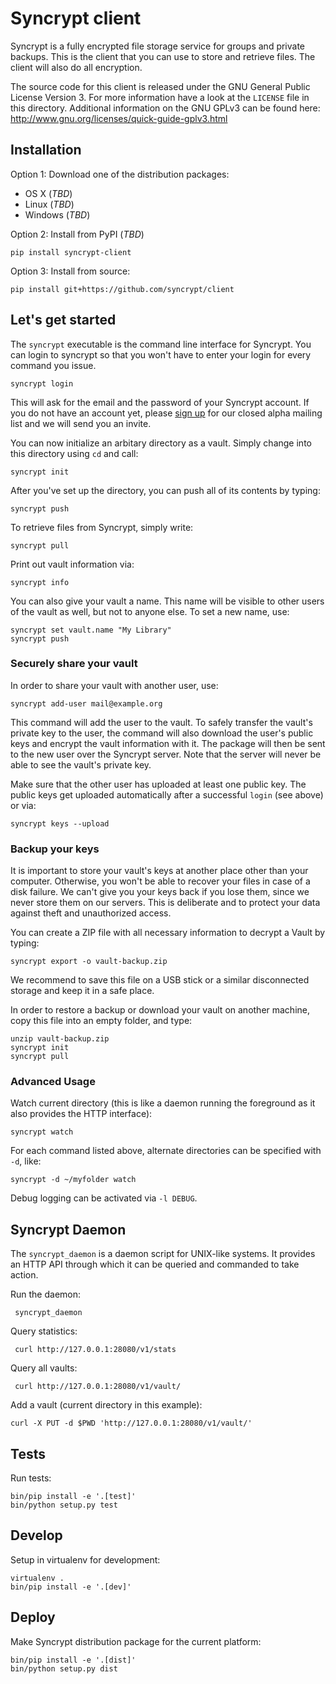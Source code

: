 # Syncrypt client

Syncrypt is a fully encrypted file storage service for groups and private
backups. This is the client that you can use to store and retrieve files.
The client will also do all encryption.

The source code for this client is released under the GNU General Public License
Version 3. For more information have a look at the `LICENSE` file in this
directory. Additional information on the GNU GPLv3 can be found here:
http://www.gnu.org/licenses/quick-guide-gplv3.html

## Installation

Option 1: Download one of the distribution packages:

* OS X (*TBD*)
* Linux (*TBD*)
* Windows (*TBD*)

Option 2: Install from PyPI (*TBD*)

    pip install syncrypt-client

Option 3: Install from source:

    pip install git+https://github.com/syncrypt/client

## Let's get started

The ``syncrypt`` executable is the command line interface for Syncrypt. You
can login to syncrypt so that you won't have to enter your login for every
command you issue.

    syncrypt login

This will ask for the email and the password of your Syncrypt account. If you
do not have an account yet, please [sign up](https://syncrypt.space/) for our
closed alpha mailing list and we will send you an invite.

You can now initialize an arbitary directory as a vault. Simply change into
this directory using ``cd`` and call:

    syncrypt init

After you've set up the directory, you can push all of its contents by typing:

    syncrypt push

To retrieve files from Syncrypt, simply write:

    syncrypt pull

Print out vault information via:

    syncrypt info

You can also give your vault a name. This name will be visible to other users
of the vault as well, but not to anyone else. To set a new name, use:

    syncrypt set vault.name "My Library"
    syncrypt push

### Securely share your vault

In order to share your vault with another user, use:

    syncrypt add-user mail@example.org

This command will add the user to the vault. To safely transfer the vault's
private key to the user, the command will also download the user's public
keys and encrypt the vault information with it. The package will then be
sent to the new user over the Syncrypt server. Note that the server will
never be able to see the vault's private key.

Make sure that the other user has uploaded at least one public key. The public
keys get uploaded automatically after a successful ``login`` (see above) or via:

    syncrypt keys --upload

### Backup your keys

It is important to store your vault's keys at another place other than your
computer. Otherwise, you won't be able to recover your files in case of a
disk failure. We can't give you your keys back if you lose them, since we never
store them on our servers. This is deliberate and to protect your data against
theft and unauthorized access.

You can create a ZIP file with all necessary information to decrypt a Vault by
typing:

    syncrypt export -o vault-backup.zip

We recommend to save this file on a USB stick or a similar disconnected
storage and keep it in a safe place.

In order to restore a backup or download your vault on another machine, copy
this file into an empty folder, and type:

    unzip vault-backup.zip
    syncrypt init
    syncrypt pull

### Advanced Usage

Watch current directory (this is like a daemon running the foreground as it
also provides the HTTP interface):

    syncrypt watch

For each command listed above, alternate directories can be specified with
``-d``, like:

    syncrypt -d ~/myfolder watch

Debug logging can be activated via ``-l DEBUG``.


## Syncrypt Daemon

The ``syncrypt_daemon`` is a daemon script for UNIX-like systems. It provides
an HTTP API through which it can be queried and commanded to take action.

Run the daemon:

     syncrypt_daemon

Query statistics:

     curl http://127.0.0.1:28080/v1/stats

Query all vaults:

     curl http://127.0.0.1:28080/v1/vault/

Add a vault (current directory in this example):

    curl -X PUT -d $PWD 'http://127.0.0.1:28080/v1/vault/'

## Tests

Run tests:

    bin/pip install -e '.[test]'
    bin/python setup.py test

## Develop

Setup in virtualenv for development:

    virtualenv .
    bin/pip install -e '.[dev]'

## Deploy

Make Syncrypt distribution package for the current platform:

    bin/pip install -e '.[dist]'
    bin/python setup.py dist
